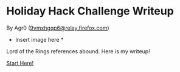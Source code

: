 # Holiday Hack Challenge Writeup
By Agr0 (9vmxhgqp6@relay.firefox.com)

* Insert image here *

Lord of the Rings references abound. Here is my writeup!

[Start Here!](stagingarea/index.md)
